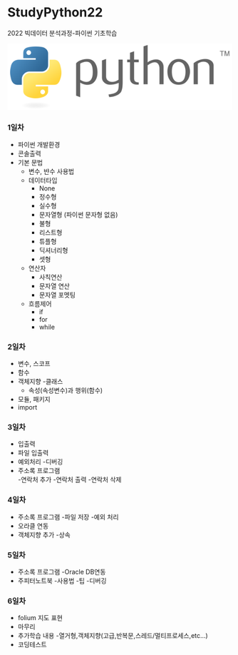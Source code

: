 # StudyPython22
2022 빅데이터 분석과정-파이썬 기초학습

![파이썬](./image/python.png)


### 1일차
- 파이썬 개발환경
- 콘솔출력
- 기본 문법
    - 변수, 뱐수 사용법
    - 데이터타입
        - None
        - 정수형
        - 실수형
        - 문자열형 (파이썬 문자형 없음)
        - 불형
        - 리스트형
        - 튜플형
        - 딕셔너리형
        - 셋형
    - 연산자
        - 사칙연산
        - 문자열 연산
        - 문자열 포멧팅
    - 흐름제어
        - if
        - for
        - while

### 2일차
- 변수, 스코프
- 함수
- 객체지향
    -클래스
    - 속성(속성변수)과 행위(함수)    
- 모듈, 패키지
- import

### 3일차
- 입출력
- 파일 입출력
- 예외처리
    -디버깅
- 주소록 프로그램   
    -연락처 추가
    -연락처 출력
    -연락처 삭제
### 4일차
- 주소록 프로그램
    -파일 저장
    -예외 처리
 - 오라클 연동
 - 객체지향 추가
    -상속

### 5일차
- 주소록 프로그램
    -Oracle DB연동
- 주피터노트북
    -사용법
    -팁
    -디버깅

### 6일차
- folium 지도 표현
- 마무리
- 추가학습 내용 
    -열거형,객체지향(고급,반복문,스레드/멀티프로세스,etc...)
- 코딩테스트   

